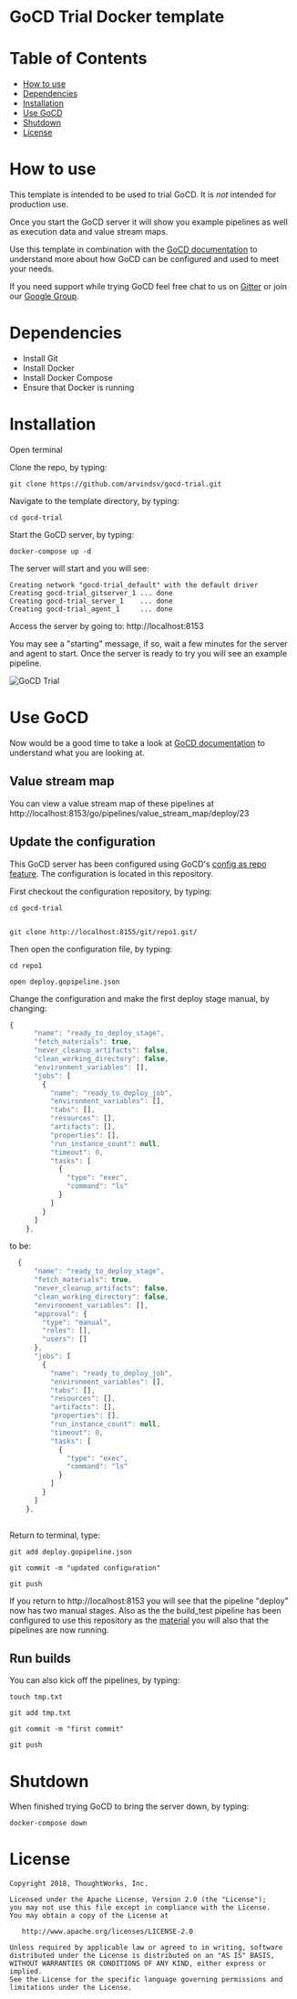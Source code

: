 # GoCD Trial Docker template 

Table of Contents
=================

  * [How to use](#how-to-use)
  * [Dependencies](#dependencies)
  * [Installation](#installation)
  * [Use GoCD](#use-gocd)
  * [Shutdown](#shutdown)
  * [License](#license) 
 
# How to use 

This template is intended to be used to trial GoCD. It is *not* intended for production use. 

Once you start the GoCD server it will show you example pipelines as well as execution data and value stream maps.

Use this template in combination with the [GoCD documentation](https://www.gocd.org/getting-started/part-1/) to understand more about how GoCD can be configured and used to meet your needs. 

If you need support while trying GoCD feel free chat to us on [Gitter](https://gitter.im/gocd/gocd) or join our [Google Group](https://groups.google.com/forum/#!forum/go-cd).


# Dependencies

* Install Git 
* Install Docker 
* Install Docker Compose 
* Ensure that Docker is running 

# Installation

Open terminal

Clone the repo, by typing:

```
git clone https://github.com/arvindsv/gocd-trial.git
```

Navigate to the template directory, by typing: 

```
cd gocd-trial
```


Start the GoCD server, by typing:

```
docker-compose up -d

```

The server will start and you will see: 


```
Creating network "gocd-trial_default" with the default driver
Creating gocd-trial_gitserver_1 ... done
Creating gocd-trial_server_1    ... done
Creating gocd-trial_agent_1     ... done
```

Access the server by going to: http://localhost:8153

You may see a "starting" message, if so, wait a few minutes for the server and agent to start. Once the server is ready to try you will see an example pipeline. 

![GoCD Trial](/images/GoCD_Docker_Template_image_1.png)

# Use GoCD

Now would be a good time to take a look at [GoCD documentation](https://www.gocd.org/getting-started/part-1/) to understand what you are looking at. 

## Value stream map

You can view a value stream map of these pipelines at http://localhost:8153/go/pipelines/value_stream_map/deploy/23

## Update the configuration

This GoCD server has been configured using GoCD's [config as repo feature](https://docs.gocd.org/current/advanced_usage/pipelines_as_code.html). The configuration is located in this repository. 

First checkout the configuration repository, by typing: 

```
cd gocd-trial
```
```

git clone http://localhost:8155/git/repo1.git/
```

Then open the configuration file, by typing: 

```
cd repo1
```
```
open deploy.gopipeline.json

```
Change the configuration and make the first deploy stage manual, by changing: 

```javascript
{
      "name": "ready_to_deploy_stage",
      "fetch_materials": true,
      "never_cleanup_artifacts": false,
      "clean_working_directory": false,
      "environment_variables": [],
      "jobs": [
        {
          "name": "ready_to_deploy_job",
          "environment_variables": [],
          "tabs": [],
          "resources": [],
          "artifacts": [],
          "properties": [],
          "run_instance_count": null,
          "timeout": 0,
          "tasks": [
            {
              "type": "exec",
              "command": "ls"
            }
          ]
        }
      ]
    },
```

to be:

```javascript
  {
      "name": "ready_to_deploy_stage",
      "fetch_materials": true,
      "never_cleanup_artifacts": false,
      "clean_working_directory": false,
      "environment_variables": [],
      "approval": {
        "type": "manual",
        "roles": [],
        "users": []
      },
      "jobs": [
        {
          "name": "ready_to_deploy_job",
          "environment_variables": [],
          "tabs": [],
          "resources": [],
          "artifacts": [],
          "properties": [],
          "run_instance_count": null,
          "timeout": 0,
          "tasks": [
            {
              "type": "exec",
              "command": "ls"
            }
          ]
        }
      ]
    },
  
```

Return to terminal, type: 

```
git add deploy.gopipeline.json

```
```
git commit -m "updated configuration"

```

```
git push

```
If you return to  http://localhost:8153 you will see that the pipeline "deploy" now has two manual stages. Also as the the build_test pipeline has been configured to use this repository as the [material](https://docs.gocd.org/current/configuration/quick_pipeline_setup.html) you will also that the pipelines are now running. 

## Run builds

You can also kick off the pipelines, by typing:

```
touch tmp.txt
```
```
git add tmp.txt
```
```
git commit -m "first commit"
```
```
git push

```

# Shutdown

When finished trying GoCD to bring the server down, by typing:

```
docker-compose down
```

# License

```plain
Copyright 2018, ThoughtWorks, Inc.

Licensed under the Apache License, Version 2.0 (the "License");
you may not use this file except in compliance with the License.
You may obtain a copy of the License at

   http://www.apache.org/licenses/LICENSE-2.0

Unless required by applicable law or agreed to in writing, software
distributed under the License is distributed on an "AS IS" BASIS,
WITHOUT WARRANTIES OR CONDITIONS OF ANY KIND, either express or implied.
See the License for the specific language governing permissions and
limitations under the License.
```
